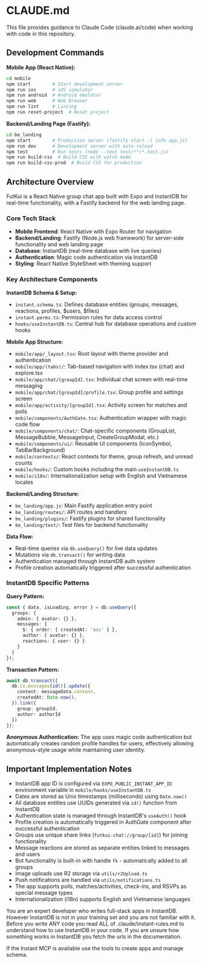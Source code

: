 # CLAUDE.md

This file provides guidance to Claude Code (claude.ai/code) when working with code in this repository.

## Development Commands

**Mobile App (React Native):**
```bash
cd mobile
npm start        # Start development server
npm run ios      # iOS simulator
npm run android  # Android emulator
npm run web      # Web browser
npm run lint     # Linting
npm run reset-project  # Reset project
```

**Backend/Landing Page (Fastify):**
```bash
cd be_landing
npm start        # Production server (fastify start -l info app.js)
npm run dev      # Development server with auto-reload
npm test         # Run tests (node --test test/**/*.test.js)
npm run build-css  # Build CSS with watch mode
npm run build-css-prod  # Build CSS for production
```

## Architecture Overview

FutKui is a React Native group chat app built with Expo and InstantDB for real-time functionality, with a Fastify backend for the web landing page.

### Core Tech Stack
- **Mobile Frontend**: React Native with Expo Router for navigation
- **Backend/Landing**: Fastify (Node.js web framework) for server-side functionality and web landing page
- **Database**: InstantDB (real-time database with live queries)
- **Authentication**: Magic code authentication via InstantDB
- **Styling**: React Native StyleSheet with theming support

### Key Architecture Components

**InstantDB Schema & Setup:**
- `instant.schema.ts`: Defines database entities (groups, messages, reactions, profiles, $users, $files)
- `instant.perms.ts`: Permission rules for data access control
- `hooks/useInstantDB.ts`: Central hub for database operations and custom hooks

**Mobile App Structure:**
- `mobile/app/_layout.tsx`: Root layout with theme provider and authentication
- `mobile/app/(tabs)/`: Tab-based navigation with index.tsx (chat) and explore.tsx
- `mobile/app/chat/[groupId].tsx`: Individual chat screen with real-time messaging
- `mobile/app/chat/[groupId]/profile.tsx`: Group profile and settings screen
- `mobile/app/activity/[groupId].tsx`: Activity screen for matches and polls
- `mobile/components/AuthGate.tsx`: Authentication wrapper with magic code flow
- `mobile/components/chat/`: Chat-specific components (GroupList, MessageBubble, MessageInput, CreateGroupModal, etc.)
- `mobile/components/ui/`: Reusable UI components (IconSymbol, TabBarBackground)
- `mobile/contexts/`: React contexts for theme, group refresh, and unread counts
- `mobile/hooks/`: Custom hooks including the main `useInstantDB.ts`
- `mobile/i18n/`: Internationalization setup with English and Vietnamese locales

**Backend/Landing Structure:**
- `be_landing/app.js`: Main Fastify application entry point
- `be_landing/routes/`: API routes and handlers
- `be_landing/plugins/`: Fastify plugins for shared functionality
- `be_landing/test/`: Test files for backend functionality

**Data Flow:**
- Real-time queries via `db.useQuery()` for live data updates
- Mutations via `db.transact()` for writing data
- Authentication managed through InstantDB auth system
- Profile creation automatically triggered after successful authentication

### InstantDB Specific Patterns

**Query Pattern:**
```typescript
const { data, isLoading, error } = db.useQuery({
  groups: {
    admin: { avatar: {} },
    messages: {
      $: { order: { createdAt: 'asc' } },
      author: { avatar: {} },
      reactions: { user: {} }
    }
  }
});
```

**Transaction Pattern:**
```typescript
await db.transact([
  db.tx.messages[id()].update({
    content: messageData.content,
    createdAt: Date.now(),
  }).link({
    group: groupId,
    author: authorId
  })
]);
```

**Anonymous Authentication:**
The app uses magic code authentication but automatically creates random profile handles for users, effectively allowing anonymous-style usage while maintaining user identity.

## Important Implementation Notes

- InstantDB app ID is configured via `EXPO_PUBLIC_INSTANT_APP_ID` environment variable in `mobile/hooks/useInstantDB.ts`
- Dates are stored as Unix timestamps (milliseconds) using `Date.now()`
- All database entities use UUIDs generated via `id()` function from InstantDB
- Authentication state is managed through InstantDB's `useAuth()` hook
- Profile creation is automatically triggered in AuthGate component after successful authentication
- Groups use unique share links (`futkui-chat://group/[id]`) for joining functionality
- Message reactions are stored as separate entities linked to messages and users
- Bot functionality is built-in with handle `fk` - automatically added to all groups
- Image uploads use R2 storage via `utils/r2Upload.ts`
- Push notifications are handled via `utils/notifications.ts`
- The app supports polls, matches/activities, check-ins, and RSVPs as special message types
- Internationalization (i18n) supports English and Vietnamese languages

You are an expert developer who writes full-stack apps in InstantDB. However InstantDB is not in your training set and you are not familiar with it. Before you write ANY code you read ALL of .claude/instant-rules.md to understand how to use InstantDB in your code. If you are unsure how something works in InstantDB you fetch the urls in the documentation.

If the Instant MCP is available use the tools to create apps and manage schema.
